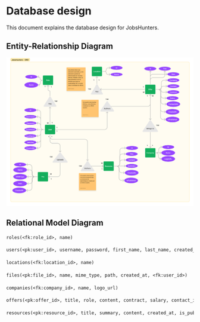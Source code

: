 # Database design

This document explains the database design for JobsHunters.

## Entity-Relationship Diagram

![Entity-Relationship Diagram](./assets/erd.png)

## Relational Model Diagram

```txt
roles(<fk:role_id>, name)

users(<pk:user_id>, username, password, first_name, last_name, created_at, is_active, <fk:role_id>)

locations(<fk:location_id>, name)

files(<pk:file_id>, name, mime_type, path, created_at, <fk:user_id>)

companies(<fk:company_id>, name, logo_url)

offers(<pk:offer_id>, title, role, content, contract, salary, contact_info, created_at, is_published, <fk:user_id>, <fk:company_id>)

resources(<pk:resource_id>, title, summary, content, created_at, is_published, <fk:user_id>)
```
